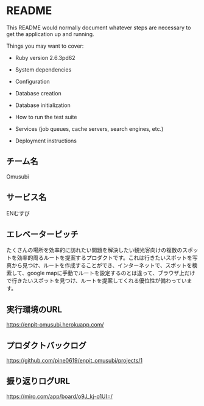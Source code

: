 # README

This README would normally document whatever steps are necessary to get the
application up and running.

Things you may want to cover:

* Ruby version
2.6.3pd62

* System dependencies


* Configuration

* Database creation

* Database initialization

* How to run the test suite

* Services (job queues, cache servers, search engines, etc.)

* Deployment instructions

## チーム名
Omusubi

## サービス名
ENむすび

## エレベーターピッチ
たくさんの場所を効率的に訪れたい問題を解決したい観光客向けの複数のスポットを効率的周るルートを提案するプロダクトです。これは行きたいスポットを写真から見つけ、ルートを作成することができ、インターネットで、スポットを検索して、google mapに手動でルートを設定するのとは違って、ブラウザ上だけで行きたいスポットを見つけ、ルートを提案してくれる優位性が備わっています。

## 実行環境のURL
https://enpit-omusubi.herokuapp.com/

## プロダクトバックログ
https://github.com/pine0619/enpit_omusubi/projects/1

## 振り返りログURL
https://miro.com/app/board/o9J_kj-o1UI=/

